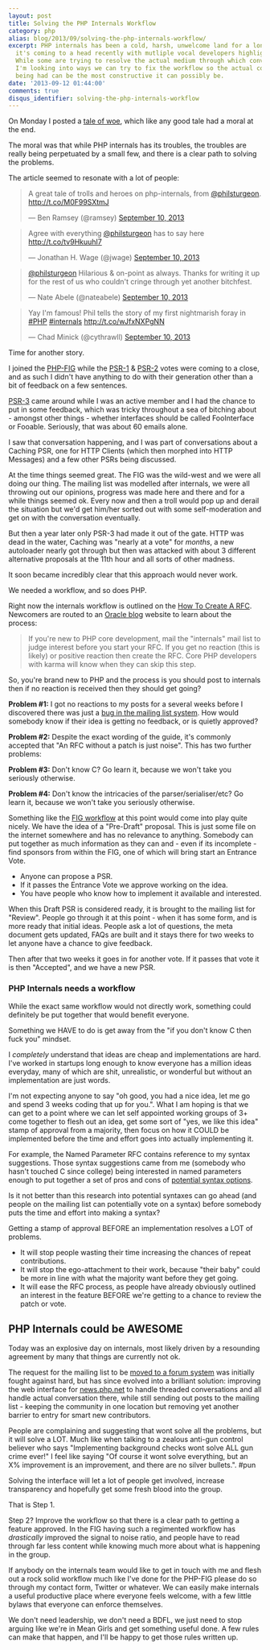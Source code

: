 ```yaml
---
layout: post
title: Solving the PHP Internals Workflow
category: php
alias: blog/2013/09/solving-the-php-internals-workflow/
excerpt: PHP internals has been a cold, harsh, unwelcome land for a long time, and
  it's coming to a head recently with mutliple vocal developers highlighting issues.
  While some are trying to resolve the actual medium through which conversations happens,
  I'm looking into ways we can try to fix the workflow so the actual conversation
  being had can be the most constructive it can possibly be. 
date: '2013-09-12 01:44:00'
comments: true
disqus_identifier: solving-the-php-internals-workflow
---
```


On Monday I posted a [tale of woe](/blog/2013/09/t-paamayim-nekudotayim-v-sanity), which like any good tale had a moral at the end.

The moral was that while PHP internals has its troubles, the troubles are really being perpetuated by a small few, and there is a clear path to solving the problems.

The article seemed to resonate with a lot of people:

<blockquote class="twitter-tweet"><p>A great tale of trolls and heroes on php-internals, from <a href="https://twitter.com/philsturgeon">@philsturgeon</a>. <a href="http://t.co/M0F99SXtmJ">http://t.co/M0F99SXtmJ</a></p>&mdash; Ben Ramsey (@ramsey) <a href="https://twitter.com/ramsey/statuses/377555139726671872">September 10, 2013</a></blockquote>
<script async src="//platform.twitter.com/widgets.js" charset="utf-8"></script>

<blockquote class="twitter-tweet"><p>Agree with everything <a href="https://twitter.com/philsturgeon">@philsturgeon</a> has to say here <a href="http://t.co/tv9HkuuhI7">http://t.co/tv9HkuuhI7</a></p>&mdash; Jonathan H. Wage (@jwage) <a href="https://twitter.com/jwage/statuses/377552951847694336">September 10, 2013</a></blockquote>
<script async src="//platform.twitter.com/widgets.js" charset="utf-8"></script>

<blockquote class="twitter-tweet"><p><a href="https://twitter.com/philsturgeon">@philsturgeon</a> Hilarious &amp; on-point as always. Thanks for writing it up for the rest of us who couldn&#39;t cringe through yet another bitchfest.</p>&mdash; Nate Abele (@nateabele) <a href="https://twitter.com/nateabele/statuses/377543022415974400">September 10, 2013</a></blockquote>
<script async src="//platform.twitter.com/widgets.js" charset="utf-8"></script>

<blockquote class="twitter-tweet"><p>Yay I&#39;m famous! Phil tells the story of my first nightmarish foray in <a href="https://twitter.com/search?q=%23PHP&amp;src=hash">#PHP</a> <a href="https://twitter.com/search?q=%23internals&amp;src=hash">#internals</a> <a href="http://t.co/wJfxNXPgNN">http://t.co/wJfxNXPgNN</a></p>&mdash; Chad Minick (@cythrawll) <a href="https://twitter.com/cythrawll/statuses/377433173514133504">September 10, 2013</a></blockquote>
<script async src="//platform.twitter.com/widgets.js" charset="utf-8"></script>

Time for another story.

I joined the [PHP-FIG](http://www.php-fig.org/) while the [PSR-1](http://www.php-fig.org/psr/1/) & [PSR-2](http://www.php-fig.org/psr/2/) votes were coming to a close, and as such I didn't have anything to do with their generation other than a bit of feedback on a few sentences. 

[PSR-3](http://www.php-fig.org/psr/3/) came around while I was an active member and I had the chance to put in some feedback, which was tricky throughout a sea of bitching about - amongst other things - whether interfaces should be called FooInterface or Fooable. Seriously, that was about 60 emails alone.

I saw that conversation happening, and I was part of conversations about a Caching PSR, one for HTTP Clients (which then morphed into HTTP Messages) and a few other PSRs being discussed. 

At the time things seemed great. The FIG was the wild-west and we were all doing our thing. The mailing list was modelled after internals, we were all throwing out our opinions, progress was made here and there and for a while things seemed ok. Every now and then a troll would pop up and derail the situation but we'd get him/her sorted out with some self-moderation and get on with the conversation eventually.

But then a year later only PSR-3 had made it out of the gate. HTTP was dead in the water, Caching was "nearly at a vote" for _months_, a new autoloader nearly got through but then was attacked with about 3 different alternative proposals at the 11th hour and all sorts of other madness. 

It soon became incredibly clear that this approach would never work. 

We needed a workflow, and so does PHP.

Right now the internals workflow is outlined on the [How To Create A RFC](https://wiki.php.net/rfc/howto). Newcomers are routed to an [Oracle blog](https://blogs.oracle.com/opal/entry/the_mysterious_php_rfc_process) website to learn about the process:

> If you're new to PHP core development, mail the "internals" mail list to judge interest before you start your RFC. If you get no reaction (this is likely) or positive reaction then create the RFC. Core PHP developers with karma will know when they can skip this step.

So, you're brand new to PHP and the process is you should post to internals then if no reaction is received then they should get going?

**Problem #1:** I got no reactions to my posts for a several weeks before I discovered there was just a [bug in the mailing list system](https://bugs.php.net/bug.php?id=65655). How would somebody know if their idea is getting no feedback, or is quietly approved? 

**Problem #2:** Despite the exact wording of the guide, it's commonly accepted that "An RFC without a patch is just noise". This has two further problems:

**Problem #3:** Don't know C? Go learn it, because we won't take you seriously otherwise.

**Problem #4:** Don't know the intricacies of the parser/serialiser/etc? Go learn it, because we won't take you seriously otherwise.  

Something like the [FIG workflow](https://github.com/php-fig/fig-standards/blob/master/bylaws/004-psr-workflow.md) at this point would come into play quite nicely. We have the idea of a "Pre-Draft" proposal. This is just some file on the internet somewhere and has no relevance to anything. Somebody can put together as much information as they can and - even if its incomplete - find sponsors from within the FIG, one of which will bring start an Entrance Vote. 

* Anyone can propose a PSR.
* If it passes the Entrance Vote we approve working on the idea.
* You have people who know how to implement it available and interested.

When this Draft PSR is considered ready, it is brought to the mailing list for "Review". People go through it at this point - when it has some form, and is more ready that initial ideas. People ask a lot of questions, the meta document gets updated, FAQs are built and it stays there for two weeks to let anyone have a chance to give feedback.

Then after that two weeks it goes in for another vote. If it passes that vote it is then "Accepted", and we have a new PSR.

### PHP Internals needs a workflow

While the exact same workflow would not directly work, something could definitely be put together that would benefit everyone.

Something we HAVE to do is get away from the "if you don't know C then fuck you" mindset. 

I _completely_ understand that ideas are cheap and implementations are hard. I've worked in startups long enough to know everyone has a million ideas everyday, many of which are shit, unrealistic, or wonderful but without an implementation are just words.

I'm not expecting anyone to say "oh good, you had a nice idea, let me go and spend 3 weeks coding that up for you.". What I am hoping is that we can get to a point where we can let self appointed working groups of 3+ come together to flesh out an idea, get some sort of "yes, we like this idea" stamp of approval from a majority, then focus on how it COULD be implemented before the time and effort goes into actually implementing it.

For example, the Named Parameter RFC contains reference to my syntax suggestions. Those syntax suggestions came from me (somebody who hasn't touched C since college) being interested in named parameters enough to put together a set of pros and cons of [potential syntax options](https://gist.github.com/philsturgeon/6405087#file-syntax-examples-md). 

Is it not better than this research into potential syntaxes can go ahead (and people on the mailing list can potentially vote on a syntax) before somebody puts the time and effort into making a syntax?

Getting a stamp of approval BEFORE an implementation resolves a LOT of problems.

* It will stop people wasting their time increasing the chances of repeat contributions. 
* It will stop the ego-attachment to their work, because "their baby" could be more in line with what the majority want before they get going. 
* It will ease the RFC process, as people have already obviously outlined an interest in the feature BEFORE we're getting to a chance to review the patch or vote.

## PHP Internals could be AWESOME

Today was an explosive day on internals, most likely driven by a resounding agreement by many that things are currently not ok. 

The request for the mailing list to be [moved to a forum system](http://marc.info/?t=137891062900003&r=1&w=2) was initially fought against hard, but has since evolved into a brilliant solution: improving the web interface for [news.php.net](http://news.php.net) to handle threaded conversations and all handle actual conversation there, while still sending out posts to the mailing list - keeping the community in one location but removing yet another barrier to entry for smart new contributors.

People are complaining and suggesting that wont solve all the problems, but it will solve a LOT. Much like when talking to a zealous anti-gun control believer who says "Implementing background checks wont solve ALL gun crime ever!" I feel like saying "Of course it wont solve everything, but an X% improvement is an improvement, and there are no silver bullets.". #pun

Solving the interface will let a lot of people get involved, increase transparency and hopefully get some fresh blood into the group. 

That is Step 1. 

Step 2? Improve the workflow so that there is a clear path to getting a feature approved. In the FIG having such a regimented workflow has _drastically_ improved the signal to noise ratio, and people have to read through far less content while knowing much more about what is happening in the group.

If anybody on the internals team would like to get in touch with me and flesh out a rock solid workflow much like I've done for the PHP-FIG please do so through my contact form, Twitter or whatever. We can easily make internals a useful productive place where everyone feels welcome, with a few little bylaws that everyone can enforce themselves.

We don't need leadership, we don't need a BDFL, we just need to stop arguing like we're in Mean Girls and get something useful done. A few rules can make that happen, and I'll be happy to get those rules written up.
